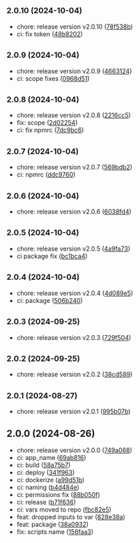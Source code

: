 ## <small>2.0.10 (2024-10-04)</small>

* chore: release version v2.0.10 ([78f538b](https://github.com/Bombaharris/github-actions/commit/78f538b))
* ci: fix token ([48b8202](https://github.com/Bombaharris/github-actions/commit/48b8202))



## <small>2.0.9 (2024-10-04)</small>

* chore: release version v2.0.9 ([4663124](https://github.com/Bombaharris/github-actions/commit/4663124))
* ci: scope fixes ([0968d51](https://github.com/Bombaharris/github-actions/commit/0968d51))



## <small>2.0.8 (2024-10-04)</small>

* chore: release version v2.0.8 ([2216cc5](https://github.com/Bombaharris/github-actions/commit/2216cc5))
* fix: scope ([2d02254](https://github.com/Bombaharris/github-actions/commit/2d02254))
* ci: fix npmrc ([7dc9bc6](https://github.com/Bombaharris/github-actions/commit/7dc9bc6))



## <small>2.0.7 (2024-10-04)</small>

* chore: release version v2.0.7 ([569bdb2](https://github.com/Bombaharris/github-actions/commit/569bdb2))
* ci: npmrc ([ddc9760](https://github.com/Bombaharris/github-actions/commit/ddc9760))



## <small>2.0.6 (2024-10-04)</small>

* chore: release version v2.0.6 ([6038fd4](https://github.com/Bombaharris/github-actions/commit/6038fd4))



## <small>2.0.5 (2024-10-04)</small>

* chore: release version v2.0.5 ([4a9fa73](https://github.com/Bombaharris/github-actions/commit/4a9fa73))
* ci package fix ([bc1bca4](https://github.com/Bombaharris/github-actions/commit/bc1bca4))



## <small>2.0.4 (2024-10-04)</small>

* chore: release version v2.0.4 ([4d089e5](https://github.com/Bombaharris/github-actions/commit/4d089e5))
* ci: package ([506b240](https://github.com/Bombaharris/github-actions/commit/506b240))



## <small>2.0.3 (2024-09-25)</small>

* chore: release version v2.0.3 ([729f504](https://github.com/Bombaharris/github-actions/commit/729f504))



## <small>2.0.2 (2024-09-25)</small>

* chore: release version v2.0.2 ([38cd589](https://github.com/Bombaharris/github-actions/commit/38cd589))



## <small>2.0.1 (2024-08-27)</small>

* chore: release version v2.0.1 ([995b07b](https://github.com/Bombaharris/github-actions/commit/995b07b))



## 2.0.0 (2024-08-26)

* chore: release version v2.0.0 ([749a068](https://github.com/Bombaharris/github-actions/commit/749a068))
* ci: app_name ([69ab816](https://github.com/Bombaharris/github-actions/commit/69ab816))
* ci: build ([58a75b7](https://github.com/Bombaharris/github-actions/commit/58a75b7))
* ci: deploy ([341f963](https://github.com/Bombaharris/github-actions/commit/341f963))
* ci: dockerize ([a99d51b](https://github.com/Bombaharris/github-actions/commit/a99d51b))
* ci: naming ([b4d484e](https://github.com/Bombaharris/github-actions/commit/b4d484e))
* ci: permissions fix ([88b050f](https://github.com/Bombaharris/github-actions/commit/88b050f))
* ci: release ([b71f636](https://github.com/Bombaharris/github-actions/commit/b71f636))
* ci: vars moved to repo ([fbc82e5](https://github.com/Bombaharris/github-actions/commit/fbc82e5))
* feat: dropped inputs to var ([828e38a](https://github.com/Bombaharris/github-actions/commit/828e38a))
* feat: package ([38a0932](https://github.com/Bombaharris/github-actions/commit/38a0932))
* fix: scripts name ([156faa3](https://github.com/Bombaharris/github-actions/commit/156faa3))



